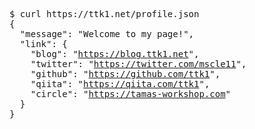 <pre>
$ curl https://ttk1.net/profile.json
{
  "message": "Welcome to my page!",
  "link": {
    "blog": "<a href="https://blog.ttk1.net">https://blog.ttk1.net</a>",
    "twitter": "<a href="https://twitter.com/mscle11">https://twitter.com/mscle11</a>",
    "github": "<a href="https://github.com/ttk1">https://github.com/ttk1</a>",
    "qiita": "<a href="https://qiita.com/ttk1">https://qiita.com/ttk1</a>",
    "circle": "<a href="https://tamas-workshop.com">https://tamas-workshop.com</a>"
  }
}
</pre>
